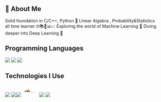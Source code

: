 
## 🚀 About Me
Solid foundation in C/C++, Python 🐍 
Linear Algebra , Probability&Statistics all time learner  🤓📚📐📊📈
Exploring the world of Machine Learning 🤖
Diving deeper into Deep Learning 🔭


## Programming Languages
<img src = 'https://github.com/MarikIshtar007/MarikIshtar007/blob/master/images/c-original.svg' width='30'/> <img src = 'https://github.com/MarikIshtar007/MarikIshtar007/blob/master/images/cpp.svg' width='30'/> <img src = 'https://github.com/MarikIshtar007/MarikIshtar007/blob/master/images/python2.png' height='30'/>  
 
 ## Technologies I Use
 <img src = ' https://numpy.org/images/logo.svg' width='30'/>  <img src = 'https://github.com/pandas-dev/pandas/blob/761bceb77d44aa63b71dda43ca46e8fd4b9d7422/web/pandas/static/img/pandas.svg' height='40'/><img src = 'http://matplotlib.org/_static/logo2.svg' width='30'/> <img src = 'https://github.com/scikit-learn/scikit-learn/blob/master/doc/logos/scikit-learn-logo.svg' height='40'/> <img src = 'https://www.tensorflow.org/_static/images/tensorflow/logo.png' width='30'/> <img src = ' https://github.com/torch/torch.github.io/blob/master/static/torch-logo.png' width='30'/>  
 
